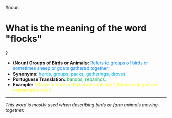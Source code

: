 #noun

# What is the meaning of the word "flocks"
?
* **(Noun) Groups of Birds or Animals:** <span style="color:rgb(0, 132, 255)">Refers to groups of birds or sometimes sheep or goats gathered together.</span>
* **Synonyms:** <span style="color:rgb(0, 176, 240)">herds, groups, packs, gatherings, droves.</span>
* **Portuguese Translation:** <span style="color:rgb(0, 176, 80)">bandos, rebanhos.</span>
* **Example:** <span style="color:rgb(255, 255, 0)">"Flocks of geese flew across the sky." (Bandos de gansos voaram pelo céu.)</span>
---
*This word is mostly used when describing birds or farm animals moving together.*
<!--SR:!2025-06-15,10,270-->
